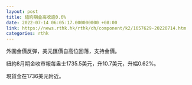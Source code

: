 ```yaml
---
layout: post
title: 紐約期金高收逾0.6%
date: 2022-07-14 06:05:17.000000000 +08:00
link: https://news.rthk.hk/rthk/ch/component/k2/1657629-20220714.htm
categories: rthk
---
```


外圍金價反彈，美元匯價自高位回落，支持金價。

紐約8月期金收市報每盎士1735.5美元，升10.7美元，升幅0.62%。

現貨金在1736美元附近。
